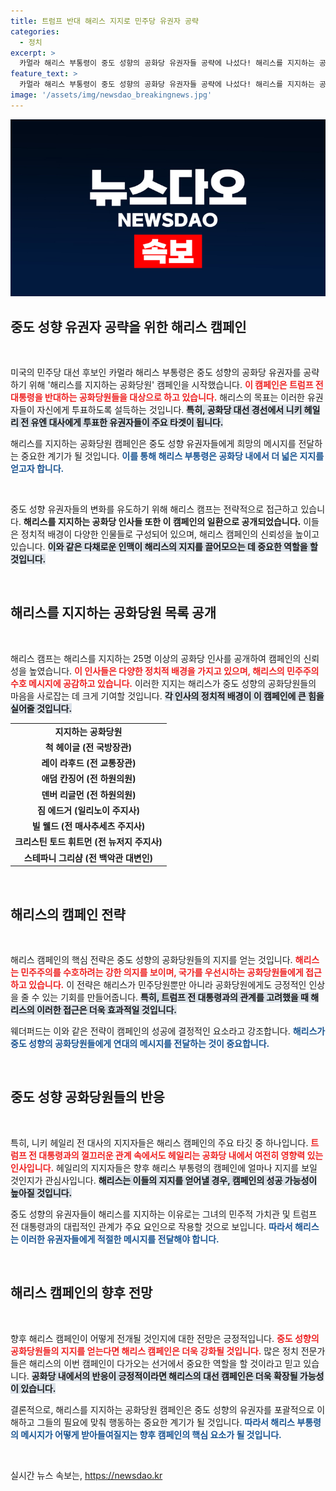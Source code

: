 ```yaml
---
title: 트럼프 반대 해리스 지지로 민주당 유권자 공략
categories:
  - 정치
excerpt: >
  카멀라 해리스 부통령이 중도 성향의 공화당 유권자들 공략에 나섰다! 해리스를 지지하는 공화당원 캠페인이 시작되며, 트럼프를 반대하는 유권자들을 겨냥한 전략이 주목받고 있다. 과연 해리스가 이들을 끌어모을 수 있을까?
feature_text: >
  카멀라 해리스 부통령이 중도 성향의 공화당 유권자들 공략에 나섰다! 해리스를 지지하는 공화당원 캠페인이 시작되며, 트럼프를 반대하는 유권자들을 겨냥한 전략이 주목받고 있다. 과연 해리스가 이들을 끌어모을 수 있을까?
image: '/assets/img/newsdao_breakingnews.jpg'
---
```


<p><img src="/assets/img/newsdao_breakingnews.jpg" alt="bookingtag 속보" /></p>

<h2 data-ke-size="size26">중도 성향 유권자 공략을 위한 해리스 캠페인</h2>

<p data-ke-size="size16">&nbsp;</p>

<p>미국의 민주당 대선 후보인 카멀라 해리스 부통령은 중도 성향의 공화당 유권자를 공략하기 위해 '해리스를 지지하는 공화당원' 캠페인을 시작했습니다. <b><span style="color: #ee2323;">이 캠페인은 트럼프 전 대통령을 반대하는 공화당원들을 대상으로 하고 있습니다.</span></b> 해리스의 목표는 이러한 유권자들이 자신에게 투표하도록 설득하는 것입니다. <b><span style="background-color: #21538527;">특히, 공화당 대선 경선에서 니키 헤일리 전 유엔 대사에게 투표한 유권자들이 주요 타겟이 됩니다.</span></b> </p>

<p>해리스를 지지하는 공화당원 캠페인은 중도 성향 유권자들에게 희망의 메시지를 전달하는 중요한 계기가 될 것입니다. <b><span style="color: #1a5490;">이를 통해 해리스 부통령은 공화당 내에서 더 넓은 지지를 얻고자 합니다.</span></b></p>

<p data-ke-size="size16">&nbsp;</p>

<p>중도 성향 유권자들의 변화를 유도하기 위해 해리스 캠프는 전략적으로 접근하고 있습니다. <b><span style="ee2323;">해리스를 지지하는 공화당 인사들 또한 이 캠페인의 일환으로 공개되었습니다.</span></b> 이들은 정치적 배경이 다양한 인물들로 구성되어 있으며, 해리스 캠페인의 신뢰성을 높이고 있습니다. <b><span style="background-color: #21538527;">이와 같은 다채로운 인맥이 해리스의 지지를 끌어모으는 데 중요한 역할을 할 것입니다.</span></b></p>

<p data-ke-size="size16">&nbsp;</p>

<h2 data-ke-size="size26">해리스를 지지하는 공화당원 목록 공개</h2>

<p data-ke-size="size16">&nbsp;</p>

<p>해리스 캠프는 해리스를 지지하는 25명 이상의 공화당 인사를 공개하여 캠페인의 신뢰성을 높였습니다. <b><span style="color: #ee2323;">이 인사들은 다양한 정치적 배경을 가지고 있으며, 해리스의 민주주의 수호 메시지에 공감하고 있습니다.</span></b> 이러한 지지는 해리스가 중도 성향의 공화당원들의 마음을 사로잡는 데 크게 기여할 것입니다. <b><span style="background-color: #21538527;">각 인사의 정치적 배경이 이 캠페인에 큰 힘을 실어줄 것입니다.</span></b></p>

<table>
    <tr>
        <td style="text-align: center; height: 17px;"><b>지지하는 공화당원</b></td>
    </tr>
    <tr>
        <td style="text-align: center; height: 17px;"><b>척 헤이글 (전 국방장관)</b></td>
    </tr>
    <tr>
        <td style="text-align: center; height: 17px;"><b>레이 라후드 (전 교통장관)</b></td>
    </tr>
    <tr>
        <td style="text-align: center; height: 17px;"><b>애덤 칸징어 (전 하원의원)</b></td>
    </tr>
    <tr>
        <td style="text-align: center; height: 17px;"><b>덴버 리글먼 (전 하원의원)</b></td>
    </tr>
    <tr>
        <td style="text-align: center; height: 17px;"><b>짐 에드거 (일리노이 주지사)</b></td>
    </tr>
    <tr>
        <td style="text-align: center; height: 17px;"><b>빌 웰드 (전 매사추세츠 주지사)</b></td>
    </tr>
    <tr>
        <td style="text-align: center; height: 17px;"><b>크리스틴 토드 휘트먼 (전 뉴저지 주지사)</b></td>
    </tr>
    <tr>
        <td style="text-align: center; height: 17px;"><b>스테파니 그리샴 (전 백악관 대변인)</b></td>
    </tr>
</table>

<p data-ke-size="size16">&nbsp;</p>

<h2 data-ke-size="size26">해리스의 캠페인 전략</h2>

<p data-ke-size="size16">&nbsp;</p>

<p>해리스 캠페인의 핵심 전략은 중도 성향의 공화당원들의 지지를 얻는 것입니다. <b><span style="color: #ee2323;">해리스는 민주주의를 수호하려는 강한 의지를 보이며, 국가를 우선시하는 공화당원들에게 접근하고 있습니다.</span></b> 이 전략은 해리스가 민주당원뿐만 아니라 공화당원에게도 긍정적인 인상을 줄 수 있는 기회를 만들어줍니다. <b><span style="background-color: #21538527;">특히, 트럼프 전 대통령과의 관계를 고려했을 때 해리스의 이러한 접근은 더욱 효과적일 것입니다.</span></b></p>

<p>웨더퍼드는 이와 같은 전략이 캠페인의 성공에 결정적인 요소라고 강조합니다. <b><span style="color: #1a5490;">해리스가 중도 성향의 공화당원들에게 연대의 메시지를 전달하는 것이 중요합니다.</span></b> </p>

<p data-ke-size="size16">&nbsp;</p>

<h2 data-ke-size="size26">중도 성향 공화당원들의 반응</h2>

<p data-ke-size="size16">&nbsp;</p>

<p>특히, 니키 헤일리 전 대사의 지지자들은 해리스 캠페인의 주요 타깃 중 하나입니다. <b><span style="color: #ee2323;">트럼프 전 대통령과의 껄끄러운 관계 속에서도 헤일리는 공화당 내에서 여전히 영향력 있는 인사입니다.</span></b> 헤일리의 지지자들은 향후 해리스 부통령의 캠페인에 얼마나 지지를 보일 것인지가 관심사입니다. <b><span style="background-color: #21538527;">해리스는 이들의 지지를 얻어낼 경우, 캠페인의 성공 가능성이 높아질 것입니다.</span></b></p>

<p>중도 성향의 유권자들이 해리스를 지지하는 이유로는 그녀의 민주적 가치관 및 트럼프 전 대통령과의 대립적인 관계가 주요 요인으로 작용할 것으로 보입니다. <b><span style="color: #1a5490;">따라서 해리스는 이러한 유권자들에게 적절한 메시지를 전달해야 합니다.</span></b></p>

<p data-ke-size="size16">&nbsp;</p>

<h2 data-ke-size="size26">해리스 캠페인의 향후 전망</h2>

<p data-ke-size="size16">&nbsp;</p>

<p>향후 해리스 캠페인이 어떻게 전개될 것인지에 대한 전망은 긍정적입니다. <b><span style="color: #ee2323;">중도 성향의 공화당원들의 지지를 얻는다면 해리스 캠페인은 더욱 강화될 것입니다.</span></b> 많은 정치 전문가들은 해리스의 이번 캠페인이 다가오는 선거에서 중요한 역할을 할 것이라고 믿고 있습니다. <b><span style="background-color: #21538527;">공화당 내에서의 반응이 긍정적이라면 해리스의 대선 캠페인은 더욱 확장될 가능성이 있습니다.</span></b> </p>

<p>결론적으로, 해리스를 지지하는 공화당원 캠페인은 중도 성향의 유권자를 포괄적으로 이해하고 그들의 필요에 맞춰 행동하는 중요한 계기가 될 것입니다. <b><span style="color: #1a5490;">따라서 해리스 부통령의 메시지가 어떻게 받아들여질지는 향후 캠페인의 핵심 요소가 될 것입니다.</span></b></p>

<p data-ke-size="size16">&nbsp;</p>
실시간 뉴스 속보는, <a href="https://newsdao.kr" rel="dofollow">https://newsdao.kr</a>


